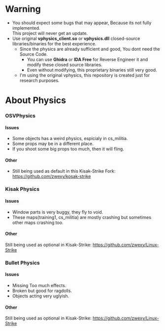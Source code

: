# Warning
* You should expect some bugs that may appear, Because its not fully implemented. <br>
This project will never get an update.
* Use original **vphysics_client.so** or **vphysics.dll** closed-source libraries/binaries for the best experience.
   * Since the physics are already sufficient and good, You dont need the Source Code. <br>
      * You can use **Ghidra** or **IDA Free** for Reverse Engineer it and modify these closed source libraries. <br>
      * Even without modifying, this proprietary binaries still very good.
   * I'm using the original vphysics, this repository is created just for research purposes. 
 
# About Physics

### OSVPhysics

#### Issues
* Some objects has a weird physics, espicialy in cs_militia. 
* Some props may be in a different place.
* If you shoot some big props too much, then it will fling.

#### Other
* Still being used as default in this Kisak-Strike Fork: https://github.com/zwexy/kosak-strike

### Kisak Physics

#### Issues
* Window parts is very buggy, they fly to void.
* These maps(training1, cs_militia) are mostly crashing but sometimes other maps crashing too.

#### Other
Still being used as optional in Kisak-Strike: https://github.com/zwexy/Linux-Strike

### Bullet Physics

#### Issues
* Missing Too much effects.
* Broken but good for ragdolls.
* Objects acting very uglyish.

#### Other
Still being used as optional in Kisak-Strike: https://github.com/zwexy/Linux-Strike
